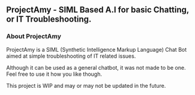 ## ProjectAmy - SIML Based A.I for basic Chatting, or IT Troubleshooting.

### About ProjectAmy

ProjectAmy is a SIML (Synthetic Intelligence Markup Language) Chat Bot aimed at simple troubleshooting of IT related issues.

Although it can be used as a general chatbot, it was not made to be one. Feel free to use it how you like though.

This project is WIP and may or may not be updated in the future.